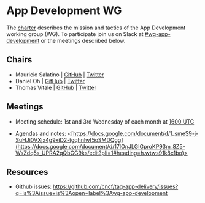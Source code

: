 # App Development WG

The [charter](./charter) describes the mission and tactics of the App Development working group (WG).
To participate join us on Slack at
[#wg-app-development](https://cloud-native.slack.com/archives/C06SKDAQDEX)
or the meetings described below.

## Chairs

* Mauricio Salatino | [GitHub](https://github.com/salaboy) | [Twitter](https://twitter.com/salaboy)
* Daniel Oh | [GitHub](https://github.com/danieloh30) | [Twitter](https://twitter.com/danieloh30)
* Thomas Vitale | [GitHub](https://github.com/ThomasVitale) | [Twitter](https://twitter.com/vitalethomas)

## Meetings

* Meeting schedule: 1st and 3rd Wednesday of each month at [1600 UTC](https://www.timeanddate.com/worldclock/converter.html?iso=20221213T160000&p1=1440)
   
* Agendas and notes: <[https://docs.google.com/document/d/1_smeS9-j-SuHJi0VXjx4g9xiD2-tgqhnlwf5oSMDQgg](https://docs.google.com/document/d/17IOnJLGIGproKP93m_8Z5-WsZdq5s_UPRA2qQbGG9ks/edit?pli=1#heading=h.wtws91k8c1bo)>

## Resources

* Github issues: https://github.com/cncf/tag-app-delivery/issues?q=is%3Aissue+is%3Aopen+label%3Awg-app-development
